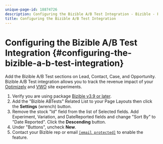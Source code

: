 ```yaml
---
unique-page-id: 18874726
description: Configuring the Bizible A/B Test Integration - Bizible - Product Documentation
title: Configuring the Bizible A/B Test Integration
---
```


# Configuring the Bizible A/B Test Integration {#configuring-the-bizible-a-b-test-integration}

Add the Bizible A/B Test sections on Lead, Contact, Case, and Opportunity. Bizible A/B Test integration allows you to track the revenue impact of your [Optimizely](http://optimizely.com/) and [VWO](http://vwo.com/) site experiments.

1. Verify you are using package [Bizible v3.9 or later](http://bizible.com/sf).
1. Add the "Bizible ABTests" Related List to your Page Layouts then click the **Settings** (wrench) button.
1. Remove the stock "Id" field from the list of Selected fields. Add Experiment, Variation, and DateReported fields and change "Sort By" to "Date Reported". Click the **Descending** button.
1. Under "Buttons", uncheck **New**.
1. Contact your Bizible rep or email [`[email protected]`](http://docs.marketo.com/cdn-cgi/l/email-protection#1f6c6a6f6f706d6b5f7d7665767d737a317c7072) to enable the feature.

